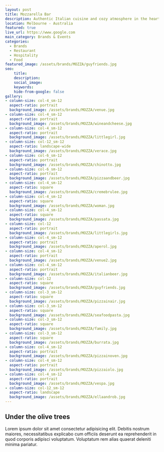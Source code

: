 ```yaml
---
layout: post
title: Mozzarella Bar
description: Authentic Italian cuisine and cozy atmosphere in the heart of Seddon 
location: Melbourne - Australia
featured: true
live_url: https://www.google.com
main_category: Brands & Events
categories:
  - Brands
  - Restaurant
  - Hospitality
  - Food
featured_image: /assets/brands/MOZZA/guyfriends.jpg
seo:
    title:
    description:
    social_image:
    keywords:
    hide-from-google: false 
gallery:
- column-size: col-4_sm-12
  aspect-ratio: portrait
  background_image: /assets/brands/MOZZA/venue.jpg
- column-size: col-4_sm-12
  aspect-ratio: portrait
  background_image: /assets/brands/MOZZA/wineandcheese.jpg
- column-size: col-4_sm-12
  aspect-ratio: portrait
  background_image: /assets/brands/MOZZA/littlegirl.jpg
- column-size: col-12_sm-12
  aspect-ratio: landscape-wide
  background_image: /assets/brands/MOZZA/verace.jpg
- column-size: col-6_sm-12
  aspect-ratio: portrait
  background_image: /assets/brands/MOZZA/chinotto.jpg
- column-size: col-6_sm-12
  aspect-ratio: portrait
  background_image: /assets/brands/MOZZA/pizzaandbeer.jpg
- column-size: col-4_sm-12
  aspect-ratio: square
  background_image: /assets/brands/MOZZA/cremebrulee.jpg
- column-size: col-4_sm-12
  aspect-ratio: square
  background_image: /assets/brands/MOZZA/woman.jpg
- column-size: col-4_sm-12
  aspect-ratio: square
  background_image: /assets/brands/MOZZA/passata.jpg
- column-size: col-12
  aspect-ratio: portrait
  background_image: /assets/brands/MOZZA/littlegirls.jpg
- column-size: col-4_sm-12
  aspect-ratio: portrait
  background_image: /assets/brands/MOZZA/aperol.jpg
- column-size: col-4_sm-12
  aspect-ratio: portrait
  background_image: /assets/brands/MOZZA/venue2.jpg
- column-size: col-4_sm-12
  aspect-ratio: portrait
  background_image: /assets/brands/MOZZA/italianbeer.jpg
- column-size: col-12
  aspect-ratio: square
  background_image: /assets/brands/MOZZA/guyfriends.jpg
- column-size: col-3_sm-12
  aspect-ratio: square
  background_image: /assets/brands/MOZZA/pizzainair.jpg
- column-size: col-3_sm-12
  aspect-ratio: square
  background_image: /assets/brands/MOZZA/seafoodpasta.jpg
- column-size: col-3_sm-12
  aspect-ratio: square
  background_image: /assets/brands/MOZZA/family.jpg
- column-size: col-3_sm-12
  aspect-ratio: square
  background_image: /assets/brands/MOZZA/burrata.jpg
- column-size: col-4_sm-12
  aspect-ratio: portrait
  background_image: /assets/brands/MOZZA/pizzainoven.jpg
- column-size: col-4_sm-12
  aspect-ratio: portrait
  background_image: /assets/brands/MOZZA/pizzaiolo.jpg
- column-size: col-4_sm-12
  aspect-ratio: portrait
  background_image: /assets/brands/MOZZA/vespa.jpg
- column-size: col-12_sm-12
  aspect-ratio: landscape
  background_image: /assets/brands/MOZZA/ellaandrob.jpg
---
```


## Under the olive trees

Lorem ipsum dolor sit amet consectetur adipisicing elit. Debitis nostrum maiores, necessitatibus explicabo cum officiis deserunt ea reprehenderit in quod corporis adipisci voluptatum. Voluptatum rem alias quaerat deleniti minima pariatur.


